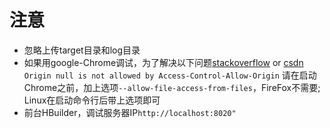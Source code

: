 # 注意
* 忽略上传target目录和log目录
* 如果用google-Chrome调试，为了解决以下问题[stackoverflow](https://stackoverflow.com/questions/8456538/origin-null-is-not-allowed-by-access-control-allow-origin) or [csdn](https://blog.csdn.net/dandanzmc/article/details/31344267/)
	```Origin null is not allowed by Access-Control-Allow-Origin```
	请在启动Chrome之前，加上选项``--allow-file-access-from-files``，FireFox不需要;
	Linux在启动命令行后带上选项即可
* 前台HBuilder，调试服务器IP```http://localhost:8020"```
